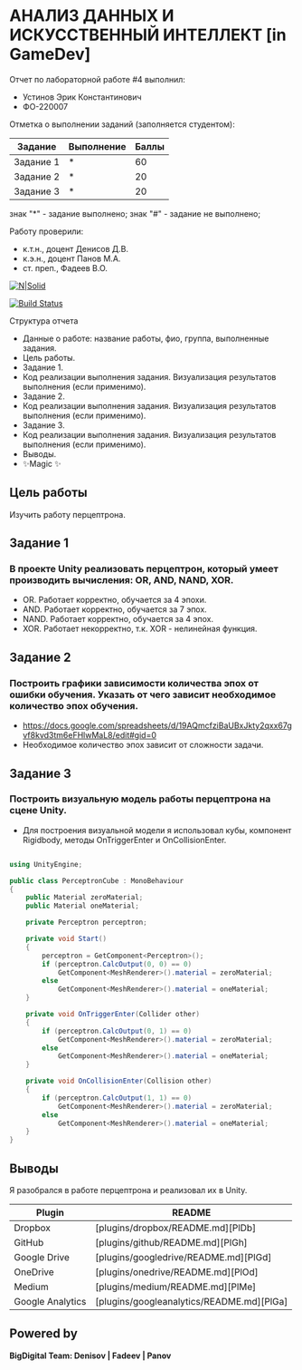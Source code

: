 # АНАЛИЗ ДАННЫХ И ИСКУССТВЕННЫЙ ИНТЕЛЛЕКТ [in GameDev]
Отчет по лабораторной работе #4 выполнил:
- Устинов Эрик Константинович
- ФО-220007

Отметка о выполнении заданий (заполняется студентом):

| Задание | Выполнение | Баллы |
| ------ | ------ | ------ |
| Задание 1 | * | 60 |
| Задание 2 | * | 20 |
| Задание 3 | * | 20 |

знак "*" - задание выполнено; знак "#" - задание не выполнено;

Работу проверили:
- к.т.н., доцент Денисов Д.В.
- к.э.н., доцент Панов М.А.
- ст. преп., Фадеев В.О.

[![N|Solid](https://cldup.com/dTxpPi9lDf.thumb.png)](https://nodesource.com/products/nsolid)

[![Build Status](https://travis-ci.org/joemccann/dillinger.svg?branch=master)](https://travis-ci.org/joemccann/dillinger)

Структура отчета

- Данные о работе: название работы, фио, группа, выполненные задания.
- Цель работы.
- Задание 1.
- Код реализации выполнения задания. Визуализация результатов выполнения (если применимо).
- Задание 2.
- Код реализации выполнения задания. Визуализация результатов выполнения (если применимо).
- Задание 3.
- Код реализации выполнения задания. Визуализация результатов выполнения (если применимо).
- Выводы.
- ✨Magic ✨

## Цель работы

Изучить работу перцептрона.

## Задание 1
### В проекте Unity реализовать перцептрон, который умеет производить вычисления: OR, AND, NAND, XOR.

- OR. Работает корректно, обучается за 4 эпохи.
- AND. Работает корректно, обучается за 7 эпох.
- NAND. Работает корректно, обучается за 4 эпох.
- XOR. Работает некорректно, т.к. XOR - нелинейная функция.

## Задание 2
### Построить графики зависимости количества эпох от ошибки  обучения. Указать от чего зависит необходимое количество эпох обучения.

- https://docs.google.com/spreadsheets/d/19AQmcfziBaUBxJkty2qxx67gvf8kvd3tm6eFHlwMaL8/edit#gid=0
- Необходимое количество эпох зависит от сложности задачи.

## Задание 3
### Построить визуальную модель работы перцептрона на сцене Unity.

- Для построения визуальной модели я использовал кубы, компонент Rigidbody, методы OnTriggerEnter и OnCollisionEnter.

```cs

using UnityEngine;

public class PerceptronCube : MonoBehaviour
{
    public Material zeroMaterial;
    public Material oneMaterial;

    private Perceptron perceptron;

    private void Start()
    {
        perceptron = GetComponent<Perceptron>();
        if (perceptron.CalcOutput(0, 0) == 0)
            GetComponent<MeshRenderer>().material = zeroMaterial;
        else
            GetComponent<MeshRenderer>().material = oneMaterial;
    }

    private void OnTriggerEnter(Collider other)
    {
        if (perceptron.CalcOutput(0, 1) == 0)
            GetComponent<MeshRenderer>().material = zeroMaterial;
        else
            GetComponent<MeshRenderer>().material = oneMaterial;
    }

    private void OnCollisionEnter(Collision other)
    {
        if (perceptron.CalcOutput(1, 1) == 0)
            GetComponent<MeshRenderer>().material = zeroMaterial;
        else
            GetComponent<MeshRenderer>().material = oneMaterial;
    }
}

```

## Выводы
Я разобрался в работе перцептрона и реализовал их в Unity.

| Plugin | README |
| ------ | ------ |
| Dropbox | [plugins/dropbox/README.md][PlDb] |
| GitHub | [plugins/github/README.md][PlGh] |
| Google Drive | [plugins/googledrive/README.md][PlGd] |
| OneDrive | [plugins/onedrive/README.md][PlOd] |
| Medium | [plugins/medium/README.md][PlMe] |
| Google Analytics | [plugins/googleanalytics/README.md][PlGa] |

## Powered by

**BigDigital Team: Denisov | Fadeev | Panov**